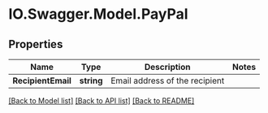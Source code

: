 # IO.Swagger.Model.PayPal
## Properties

Name | Type | Description | Notes
------------ | ------------- | ------------- | -------------
**RecipientEmail** | **string** | Email address of the recipient | 

[[Back to Model list]](../README.md#documentation-for-models) [[Back to API list]](../README.md#documentation-for-api-endpoints) [[Back to README]](../README.md)

